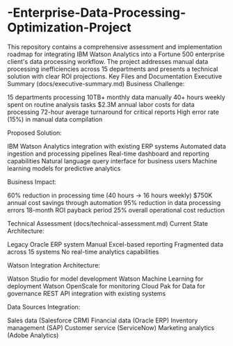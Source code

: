 # -Enterprise-Data-Processing-Optimization-Project
This repository contains a comprehensive assessment and implementation roadmap for integrating IBM Watson Analytics into a Fortune 500 enterprise client's data processing workflow. The project addresses manual data processing inefficiencies across 15 departments and presents a technical solution with clear ROI projections.
Key Files and Documentation
Executive Summary (docs/executive-summary.md)
Business Challenge:

15 departments processing 10TB+ monthly data manually
40+ hours weekly spent on routine analysis tasks
$2.3M annual labor costs for data processing
72-hour average turnaround for critical reports
High error rate (15%) in manual data compilation

Proposed Solution:

IBM Watson Analytics integration with existing ERP systems
Automated data ingestion and processing pipelines
Real-time dashboard and reporting capabilities
Natural language query interface for business users
Machine learning models for predictive analytics

Business Impact:

60% reduction in processing time (40 hours → 16 hours weekly)
$750K annual cost savings through automation
95% reduction in data processing errors
18-month ROI payback period
25% overall operational cost reduction

Technical Assessment (docs/technical-assessment.md)
Current State Architecture:

Legacy Oracle ERP system
Manual Excel-based reporting
Fragmented data across 15 systems
No real-time analytics capabilities

Watson Integration Architecture:

Watson Studio for model development
Watson Machine Learning for deployment
Watson OpenScale for monitoring
Cloud Pak for Data for governance
REST API integration with existing systems

Data Sources Integration:

Sales data (Salesforce CRM)
Financial data (Oracle ERP)
Inventory management (SAP)
Customer service (ServiceNow)
Marketing analytics (Adobe Analytics)
